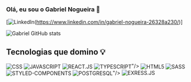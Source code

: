 ### Olá, eu sou o Gabriel Nogueira 👋

[![LinkedIn](https://img.shields.io/badge/LinkedIn-0077B5?style=for-the-badge&logo=linkedin&logoColor=white)(https://www.linkedin.com/in/gabriel-nogueira-26328a230/)]

![Gabriel GitHub stats](https://github-readme-stats.vercel.app/api?username=gabrielmineiro&show_icons=true&theme=merko)

## Tecnologias que domino 💡

<div style:"display: inline_block">
  <img align="center" alt="CSS" src"https://img.shields.io/badge/CSS-239120?&style=for-the-badge&logo=css3&logoColor=white"/>
  <img align="center"alt="JAVASCRIPT" src"https://img.shields.io/badge/JavaScript-F7DF1E?style=for-the-badge&logo=javascript&logoColor=black"/>
  <img align="center" alt="REACT.JS" src"https://img.shields.io/badge/React-20232A?style=for-the-badge&logo=react&logoColor=61DAFB"/>
  <img align="center" alt="TYPESCRIPT" src"<img alt="REACT.JS" src"https://img.shields.io/badge/React-20232A?style=for-the-badge&logo=react&logoColor=61DAFB"/>"/>
  <img align="center" alt="HTML5" src"https://img.shields.io/badge/HTML5-E34F26?style=for-the-badge&logo=html5&logoColor=white"/>
  <img align="center" alt="SASS" src"https://img.shields.io/badge/Sass-CC6699?style=for-the-badge&logo=sass&logoColor=white"/>
  <img align="center" alt="STYLED-COMPONENTS" srchttps://img.shields.io/badge/styled--components-DB7093?style=for-the-badge&logo=styled-components&logoColor=white"/>
  <img align="center" alt="POSTGRESQL" src"<img alt="REACT ROUTER" src"https://img.shields.io/badge/React_Router-CA4245?style=for-the-badge&logo=react-router&logoColor=white"/>"/>
  <img alt="EXRESS.JS" src"https://img.shields.io/badge/Express.js-404D59?style=for-the-badge"/>
</div>

